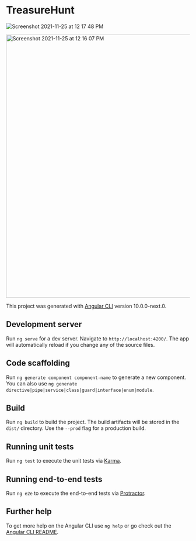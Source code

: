# TreasureHunt
![Screenshot 2021-11-25 at 12 17 48 PM](https://user-images.githubusercontent.com/64017507/143398068-4d20d656-b282-4d49-ac1d-f91044bb3801.png)


<img width="720" alt="Screenshot 2021-11-25 at 12 16 07 PM" src="https://user-images.githubusercontent.com/64017507/143397871-f8cd2a2f-7b02-46ab-b72f-e27e8c8bdda5.png">


This project was generated with [Angular CLI](https://github.com/angular/angular-cli) version 10.0.0-next.0.

## Development server

Run `ng serve` for a dev server. Navigate to `http://localhost:4200/`. The app will automatically reload if you change any of the source files.

## Code scaffolding

Run `ng generate component component-name` to generate a new component. You can also use `ng generate directive|pipe|service|class|guard|interface|enum|module`.

## Build

Run `ng build` to build the project. The build artifacts will be stored in the `dist/` directory. Use the `--prod` flag for a production build.

## Running unit tests

Run `ng test` to execute the unit tests via [Karma](https://karma-runner.github.io).

## Running end-to-end tests

Run `ng e2e` to execute the end-to-end tests via [Protractor](http://www.protractortest.org/).

## Further help

To get more help on the Angular CLI use `ng help` or go check out the [Angular CLI README](https://github.com/angular/angular-cli/blob/master/README.md).
